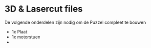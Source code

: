 # 3D & Lasercut files
De volgende onderdelen zijn nodig om de Puzzel compleet te bouwen
* 1x Plaat
* 1x motorstuen
* 
